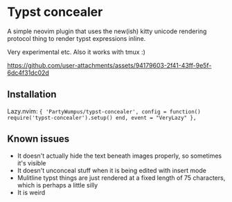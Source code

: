 # Typst concealer

A simple neovim plugin that uses the new(ish) kitty unicode rendering protocol thing to render typst expressions inline.

Very experimental etc. Also it works with tmux :)

https://github.com/user-attachments/assets/94179603-2f41-43ff-9e5f-6dc4f31dc02d

## Installation
Lazy.nvim: `{ 'PartyWumpus/typst-concealer', config = function() require('typst-concealer').setup() end, event = "VeryLazy" },`

## Known issues
- It doesn't actually hide the text beneath images properly, so sometimes it's visible
- It doesn't unconceal stuff when it is being edited with insert mode
- Mulitline typst things are just rendered at a fixed length of 75 characters, which is perhaps a little silly
- It is weird
